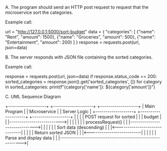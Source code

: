 A. The program should send an HTTP post request to request that the microservice sort the categories.


Example call:

url = "http://127.0.0.1:5000/sort-budget"
data = {
    "categories": [
        {"name": "Rent", "amount": 1500},
        {"name": "Groceries", "amount": 500},
        {"name": "Entertainment", "amount": 200}
    ]
}
response = requests.post(url, json=data)


B. The server responds with JSON file containing the sorted categories.


Example call:

response = requests.post(url, json=data)
if response.status_code == 200:
    sorted_categories = response.json().get('sorted_categories', [])
    for category in sorted_categories:
        print(f"{category['name']}: ${category['amount']}")


C. UML Sequence Diagram

+-------------------+        +--------------------+        +-------------------+
| Main Program      |        | Microservice       |        | Server Logic      |
+-------------------+        +--------------------+        +-------------------+
       |                           |                               |
       | POST request for sorted   |                               |
       |    budget                 |                               |
       |-------------------------->|                               |
       |                           |                               |
       |                           | processRequest()              |
       |                           |------------------------------>|
       |                           |                               |
       |                           | Sort data (descending)        |
       |                           |<------------------------------|
       |                           |                               |
       | Return sorted JSON        |                               |
       |<--------------------------|                               |
       |                           |                               |
       | Parse and display data    |                               |
       |---------------------------------------------------------->|

